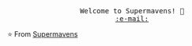 <p align="center">
   <samp>
     Welcome to Supermavens! 👋<br>
     	<a href='mailto:sunavenue.ca@gmail.com'>:e-mail:</a> <br>
   </samp>
   
 </p>
 ⭐️ From <a href='https://github.com/supermavens'>Supermavens</a>
